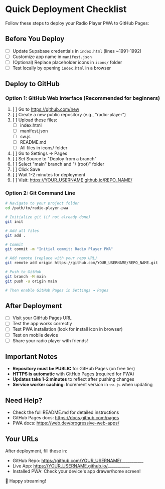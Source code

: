 # Quick Deployment Checklist

Follow these steps to deploy your Radio Player PWA to GitHub Pages:

## Before You Deploy

- [ ] Update Supabase credentials in `index.html` (lines ~1991-1992)
- [ ] Customize app name in `manifest.json`
- [ ] (Optional) Replace placeholder icons in `icons/` folder
- [ ] Test locally by opening `index.html` in a browser

## Deploy to GitHub

### Option 1: GitHub Web Interface (Recommended for beginners)

1. [ ] Go to https://github.com/new
2. [ ] Create a new public repository (e.g., "radio-player")
3. [ ] Upload these files:
   - [ ] index.html
   - [ ] manifest.json
   - [ ] sw.js
   - [ ] README.md
   - [ ] All files in icons/ folder
4. [ ] Go to Settings → Pages
5. [ ] Set Source to "Deploy from a branch"
6. [ ] Select "main" branch and "/ (root)" folder
7. [ ] Click Save
8. [ ] Wait 1-2 minutes for deployment
9. [ ] Visit: https://YOUR_USERNAME.github.io/REPO_NAME/

### Option 2: Git Command Line

```bash
# Navigate to your project folder
cd /path/to/radio-player-pwa

# Initialize git (if not already done)
git init

# Add all files
git add .

# Commit
git commit -m "Initial commit: Radio Player PWA"

# Add remote (replace with your repo URL)
git remote add origin https://github.com/YOUR_USERNAME/REPO_NAME.git

# Push to GitHub
git branch -M main
git push -u origin main

# Then enable GitHub Pages in Settings → Pages
```

## After Deployment

- [ ] Visit your GitHub Pages URL
- [ ] Test the app works correctly
- [ ] Test PWA installation (look for install icon in browser)
- [ ] Test on mobile device
- [ ] Share your radio player with friends!

## Important Notes

- **Repository must be PUBLIC** for GitHub Pages (on free tier)
- **HTTPS is automatic** with GitHub Pages (required for PWA)
- **Updates take 1-2 minutes** to reflect after pushing changes
- **Service worker caching**: Increment version in `sw.js` when updating

## Need Help?

- Check the full README.md for detailed instructions
- GitHub Pages docs: https://docs.github.com/pages
- PWA docs: https://web.dev/progressive-web-apps/

## Your URLs

After deployment, fill these in:

- GitHub Repo: https://github.com/YOUR_USERNAME/___________
- Live App: https://YOUR_USERNAME.github.io/___________
- Installed PWA: Check your device's app drawer/home screen!

🎉 Happy streaming!

